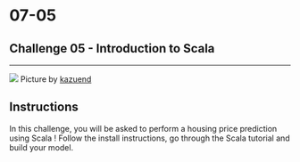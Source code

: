 # 07-05

## Challenge 05 - Introduction to Scala

---
![](https://images.unsplash.com/photo-1440342359743-84fcb8c21f21?ixlib=rb-1.2.1&ixid=eyJhcHBfaWQiOjEyMDd9&auto=format&fit=crop&w=1350&q=80)
Picture by [kazuend](https://unsplash.com/photos/19SC2oaVZW0)

## Instructions

In this challenge, you will be asked to perform a housing price prediction using Scala ! Follow the install instructions, go through the Scala tutorial and build your model.